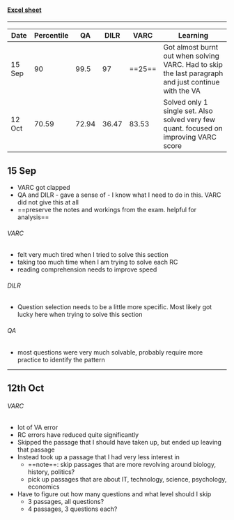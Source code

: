 #### [Excel sheet](https://docs.google.com/spreadsheets/d/1tSdtngu0vIRJzMsBHEgAfyqIlMmf4L4RRzg_TsC2JjE/edit?gid=0#gid=0)
---

| Date   | Percentile | QA    | DILR  | VARC   | Learning                                                                                             |
| ------ | ---------- | ----- | ----- | ------ | ---------------------------------------------------------------------------------------------------- |
| 15 Sep | 90         | 99.5  | 97    | ==25== | Got almost burnt out when solving VARC. Had to skip the last paragraph and just continue with the VA |
| 12 Oct | 70.59      | 72.94 | 36.47 | 83.53  | Solved only 1 single set. Also solved very few quant. focused on improving VARC score                |

## 15 Sep
- VARC got clapped
- QA and DILR - gave a sense of - I know what I need to do in this. VARC did not give this at all
- ==preserve the notes and workings from the exam. helpful for analysis==
###### VARC
- felt very much tired when I tried to solve this section
- taking too much time when I am trying to solve each RC
- reading comprehension needs to improve speed
###### DILR
- Question selection needs to be a little more specific. Most likely got lucky here when trying to solve this section
###### QA
- most questions were very much solvable, probably require more practice to identify the pattern
---
## 12th Oct

###### VARC
- lot of VA error
- RC errors have reduced quite significantly
- Skipped the passage that I should have taken up, but ended up leaving that passage
- Instead took up a passage that I had very less interest in
	- ==note==: skip passages that are more revolving around biology, history, politics?
	- pick up passages that are about IT, technology, science, psychology, economics
- Have to figure out how many questions and what level should I skip
	- 3 passages, all questions?
	- 4 passages, 3 questions each?